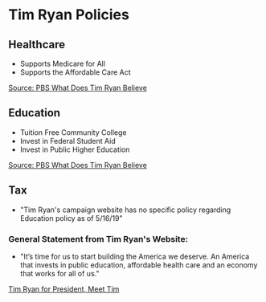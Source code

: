 # Tim Ryan Policies

## Healthcare

* Supports Medicare for All
* Supports the Affordable Care Act

[Source: PBS What Does Tim Ryan Believe](https://www.pbs.org/newshour/politics/what-does-tim-ryan-believe-where-the-candidate-stands-on-8-issues)


## Education

* Tuition Free Community College  
* Invest in Federal Student Aid
* Invest in Public Higher Education

[Source: PBS What Does Tim Ryan Believe](https://www.pbs.org/newshour/politics/what-does-tim-ryan-believe-where-the-candidate-stands-on-8-issues)

## Tax

* "Tim Ryan's campaign website has no specific policy regarding Education policy as of 5/16/19"

### General Statement from Tim Ryan's Website:
* "It’s time for us to start building the America we deserve. An America that invests in public education, affordable health care and an economy that works for all of us."

[Tim Ryan for President, Meet Tim](https://timryanforamerica.com/#meettim)
